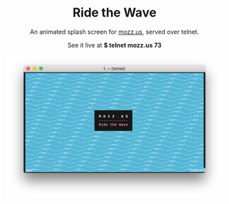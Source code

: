 <h1 align="center">Ride the Wave</h1>

<p align="center">An animated splash screen for <a href='https://mozz.us'>mozz.us</a>, served over telnet.</p>
<p align="center">See it live at <strong>$ telnet mozz.us 73</strong></p>

<p align="center">
<img alt="demo" src="demo.png"/>
</p>
